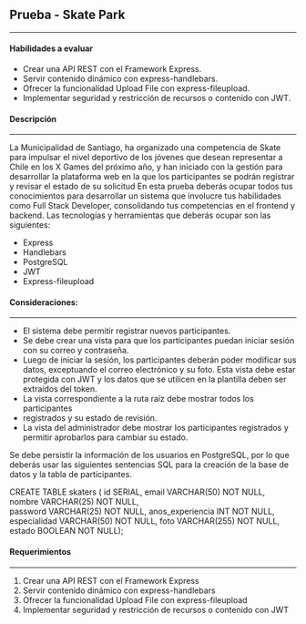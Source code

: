 ## Prueba - Skate Park

------------

#### Habilidades a evaluar
- Crear una API REST con el Framework Express. 
- Servir contenido dinámico con express-handlebars. 
- Ofrecer la funcionalidad Upload File con express-fileupload. 
- Implementar seguridad y restricción de recursos o contenido con JWT.

#### Descripción 

------------


La Municipalidad de Santiago, ha organizado una competencia de Skate para impulsar el nivel deportivo de los jóvenes que desean representar a Chile en los X Games del próximo año, y han iniciado con la gestión para desarrollar la plataforma web en la que los participantes se podrán registrar y revisar el estado de su solicitud En esta prueba deberás ocupar todos tus conocimientos para desarrollar un sistema que involucre tus habilidades como Full Stack Developer, consolidando tus competencias en el frontend y backend. Las tecnologías y herramientas que deberás ocupar son las siguientes:
- Express 
- Handlebars 
- PostgreSQL  
- JWT 
- Express-fileupload

#### Consideraciones:   

------------


- El sistema debe permitir registrar nuevos participantes. 
- Se debe crear una vista para que los participantes puedan iniciar sesión con su correo y contraseña. 
- Luego de iniciar la sesión, los participantes deberán poder modificar sus datos, exceptuando el correo electrónico y su foto. Esta vista debe estar protegida con JWT y los datos que se utilicen en la plantilla deben ser extraídos del token. 
- La vista correspondiente a la ruta raíz debe mostrar todos los participantes 
- registrados y su estado de revisión. 
- La vista del administrador debe mostrar los participantes registrados y permitir aprobarlos para cambiar su estado. 

Se debe persistir la información de los usuarios en PostgreSQL, por lo que deberás usar las siguientes sentencias SQL para la creación de la base de datos y la tabla de participantes.

CREATE TABLE skaters (
id SERIAL, 
email VARCHAR(50) NOT NULL,  
nombre VARCHAR(25) NOT NULL,  
password VARCHAR(25) NOT NULL, 
anos_experiencia INT NOT NULL, 
especialidad VARCHAR(50) NOT NULL, 
foto VARCHAR(255) NOT NULL, 
estado BOOLEAN NOT NULL); 

#### Requerimientos 

------------


1. Crear una API REST con el Framework Express
2. Servir contenido dinámico con express-handlebars
3. Ofrecer la funcionalidad Upload File con express-fileupload
4. Implementar seguridad y restricción de recursos o contenido con JWT